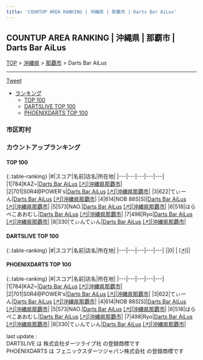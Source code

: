 ```yaml
---
title: 'COUNTUP AREA RANKING | 沖縄県 | 那覇市 | Darts Bar AiLus'
---
```

## COUNTUP AREA RANKING | 沖縄県 | 那覇市 | Darts Bar AiLus

[TOP](/darts/rank/) > [沖縄県](/darts/rank/沖縄県/) > [那覇市](/darts/rank/沖縄県/那覇市/) > Darts Bar AiLus

___

<a href="https://twitter.com/share?ref_src=twsrc%5Etfw" data-text="COUNTUP AREA RANKING | 沖縄県那覇市Darts Bar AiLus" class="twitter-share-button" data-hashtags="DARTSLIVE,PHOENIXDARTS,darts,ダーツ" data-show-count="false">Tweet</a>

* [ランキング](#カウントアップランキング)
    * [TOP 100](#top-100)
    * [DARTSLIVE TOP 100](#dartslive-top-100)
    * [PHOENIXDARTS TOP 100](#phoenixdarts-top-100)

### 市区町村

<ul>

</ul>

### カウントアップランキング

#### TOP 100



{:.table-ranking}
|#|スコア|名前|店名|所在地|
|---|---|---|---|---|
|1|784|<span class="rank-name-pd">KAZ~</span>|<a href="/darts/rank/shops/63059.html">Darts Bar AiLus</a> <a href="https://vs.phoenixdarts.com/jp/shop/shopDetailInfo/s_63059?s_seq=63059">[↗]</a>|<a href="/darts/rank/沖縄県/那覇市">沖縄県那覇市</a>|
|2|701|<span class="rank-name-pd">S0R4@POWER&#x27;s</span>|<a href="/darts/rank/shops/63059.html">Darts Bar AiLus</a> <a href="https://vs.phoenixdarts.com/jp/shop/shopDetailInfo/s_63059?s_seq=63059">[↗]</a>|<a href="/darts/rank/沖縄県/那覇市">沖縄県那覇市</a>|
|3|622|<span class="rank-name-pd">てぃーん</span>|<a href="/darts/rank/shops/63059.html">Darts Bar AiLus</a> <a href="https://vs.phoenixdarts.com/jp/shop/shopDetailInfo/s_63059?s_seq=63059">[↗]</a>|<a href="/darts/rank/沖縄県/那覇市">沖縄県那覇市</a>|
|4|614|<span class="rank-name-pd">NOB 88S[S]</span>|<a href="/darts/rank/shops/63059.html">Darts Bar AiLus</a> <a href="https://vs.phoenixdarts.com/jp/shop/shopDetailInfo/s_63059?s_seq=63059">[↗]</a>|<a href="/darts/rank/沖縄県/那覇市">沖縄県那覇市</a>|
|5|573|<span class="rank-name-pd">NAO.</span>|<a href="/darts/rank/shops/63059.html">Darts Bar AiLus</a> <a href="https://vs.phoenixdarts.com/jp/shop/shopDetailInfo/s_63059?s_seq=63059">[↗]</a>|<a href="/darts/rank/沖縄県/那覇市">沖縄県那覇市</a>|
|6|518|<span class="rank-name-pd">はらぺこあおむし</span>|<a href="/darts/rank/shops/63059.html">Darts Bar AiLus</a> <a href="https://vs.phoenixdarts.com/jp/shop/shopDetailInfo/s_63059?s_seq=63059">[↗]</a>|<a href="/darts/rank/沖縄県/那覇市">沖縄県那覇市</a>|
|7|498|<span class="rank-name-pd">Ryo</span>|<a href="/darts/rank/shops/63059.html">Darts Bar AiLus</a> <a href="https://vs.phoenixdarts.com/jp/shop/shopDetailInfo/s_63059?s_seq=63059">[↗]</a>|<a href="/darts/rank/沖縄県/那覇市">沖縄県那覇市</a>|
|8|330|<span class="rank-name-pd">てぃんてぃん</span>|<a href="/darts/rank/shops/63059.html">Darts Bar AiLus</a> <a href="https://vs.phoenixdarts.com/jp/shop/shopDetailInfo/s_63059?s_seq=63059">[↗]</a>|<a href="/darts/rank/沖縄県/那覇市">沖縄県那覇市</a>|


#### DARTSLIVE TOP 100



{:.table-ranking}
|#|スコア|名前|店名|所在地|
|---|---|---|---|---|
||0|<span class="rank-name-dl"> </span>|<a href="/darts/rank/shops/.html"></a> <a href="">[↗]</a>|<a href="/darts/rank//"></a>|


#### PHOENIXDARTS TOP 100



{:.table-ranking}
|#|スコア|名前|店名|所在地|
|---|---|---|---|---|
|1|784|<span class="rank-name-pd">KAZ~</span>|<a href="/darts/rank/shops/63059.html">Darts Bar AiLus</a> <a href="https://vs.phoenixdarts.com/jp/shop/shopDetailInfo/s_63059?s_seq=63059">[↗]</a>|<a href="/darts/rank/沖縄県/那覇市">沖縄県那覇市</a>|
|2|701|<span class="rank-name-pd">S0R4@POWER&#x27;s</span>|<a href="/darts/rank/shops/63059.html">Darts Bar AiLus</a> <a href="https://vs.phoenixdarts.com/jp/shop/shopDetailInfo/s_63059?s_seq=63059">[↗]</a>|<a href="/darts/rank/沖縄県/那覇市">沖縄県那覇市</a>|
|3|622|<span class="rank-name-pd">てぃーん</span>|<a href="/darts/rank/shops/63059.html">Darts Bar AiLus</a> <a href="https://vs.phoenixdarts.com/jp/shop/shopDetailInfo/s_63059?s_seq=63059">[↗]</a>|<a href="/darts/rank/沖縄県/那覇市">沖縄県那覇市</a>|
|4|614|<span class="rank-name-pd">NOB 88S[S]</span>|<a href="/darts/rank/shops/63059.html">Darts Bar AiLus</a> <a href="https://vs.phoenixdarts.com/jp/shop/shopDetailInfo/s_63059?s_seq=63059">[↗]</a>|<a href="/darts/rank/沖縄県/那覇市">沖縄県那覇市</a>|
|5|573|<span class="rank-name-pd">NAO.</span>|<a href="/darts/rank/shops/63059.html">Darts Bar AiLus</a> <a href="https://vs.phoenixdarts.com/jp/shop/shopDetailInfo/s_63059?s_seq=63059">[↗]</a>|<a href="/darts/rank/沖縄県/那覇市">沖縄県那覇市</a>|
|6|518|<span class="rank-name-pd">はらぺこあおむし</span>|<a href="/darts/rank/shops/63059.html">Darts Bar AiLus</a> <a href="https://vs.phoenixdarts.com/jp/shop/shopDetailInfo/s_63059?s_seq=63059">[↗]</a>|<a href="/darts/rank/沖縄県/那覇市">沖縄県那覇市</a>|
|7|498|<span class="rank-name-pd">Ryo</span>|<a href="/darts/rank/shops/63059.html">Darts Bar AiLus</a> <a href="https://vs.phoenixdarts.com/jp/shop/shopDetailInfo/s_63059?s_seq=63059">[↗]</a>|<a href="/darts/rank/沖縄県/那覇市">沖縄県那覇市</a>|
|8|330|<span class="rank-name-pd">てぃんてぃん</span>|<a href="/darts/rank/shops/63059.html">Darts Bar AiLus</a> <a href="https://vs.phoenixdarts.com/jp/shop/shopDetailInfo/s_63059?s_seq=63059">[↗]</a>|<a href="/darts/rank/沖縄県/那覇市">沖縄県那覇市</a>|


<div class="footer border-top border-gray-light mt-5 pt-3 text-right text-gray">
    last update : <span style="font-weight: italic" id="foot_last_modified"></span><br />
    DARTSLIVE は 株式会社ダーツライブ社 の登録商標です<br />
    PHOENIXDARTS は フェニックスダーツジャパン株式会社 の登録商標です<br />
</div>

<script src="https://cdnjs.cloudflare.com/ajax/libs/jquery.tablesorter/2.31.3/js/jquery.tablesorter.min.js" integrity="sha512-qzgd5cYSZcosqpzpn7zF2ZId8f/8CHmFKZ8j7mU4OUXTNRd5g+ZHBPsgKEwoqxCtdQvExE5LprwwPAgoicguNg==" crossorigin="anonymous" referrerpolicy="no-referrer"></script>
<link rel="stylesheet" href="https://cdnjs.cloudflare.com/ajax/libs/jquery.tablesorter/2.31.3/css/theme.default.min.css" integrity="sha512-wghhOJkjQX0Lh3NSWvNKeZ0ZpNn+SPVXX1Qyc9OCaogADktxrBiBdKGDoqVUOyhStvMBmJQ8ZdMHiR3wuEq8+w==" crossorigin="anonymous" referrerpolicy="no-referrer" />
<script>
$(function() {
    $(".table-ranking").tablesorter({sortList:[[0, 0]]});
    $("#foot_last_modified").text(formatDate(new Date(document.lastModified), 'yyyy-MM-dd HH:mm:ss'));
});
</script>

<script async src="https://platform.twitter.com/widgets.js" charset="utf-8"></script>
